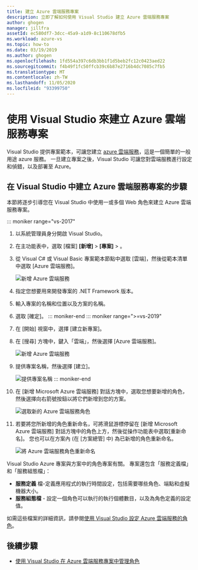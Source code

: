 ```yaml
---
title: 建立 Azure 雲端服務專案
description: 立即了解如何使用 Visual Studio 建立 Azure 雲端服務專案
author: ghogen
manager: jillfra
assetId: ec580df7-3dcc-45a9-a1d9-8c110678dfb5
ms.workload: azure-vs
ms.topic: how-to
ms.date: 03/19/2019
ms.author: ghogen
ms.openlocfilehash: 1fd554a397c6db3bb1f1d5beb2fc12c0423aed22
ms.sourcegitcommit: f4b49f1fc50ffcb39c6b87e2716b4dc7085c7fb5
ms.translationtype: MT
ms.contentlocale: zh-TW
ms.lasthandoff: 11/05/2020
ms.locfileid: "93399750"
---
```

# <a name="create-an-azure-cloud-service-project-with-visual-studio"></a>使用 Visual Studio 來建立 Azure 雲端服務專案

Visual Studio 提供專案範本，可讓您建立 [azure 雲端服務](/azure/cloud-services/cloud-services-choose-me)，這是一個簡單的一般用途 azure 服務。 一旦建立專案之後，Visual Studio 可讓您對雲端服務進行設定和偵錯，以及部署至 Azure。

## <a name="steps-to-create-an-azure-cloud-service-project-in-visual-studio"></a>在 Visual Studio 中建立 Azure 雲端服務專案的步驟
本節將逐步引導您在 Visual Studio 中使用一或多個 Web 角色來建立 Azure 雲端服務專案。

::: moniker range="vs-2017"
1. 以系統管理員身分開啟 Visual Studio。

1. 在主功能表中，選取 [檔案] **[新增]** > **[專案]** > 。

1. 從 Visual C# 或 Visual Basic 專案範本節點中選取 [雲端]，然後從範本清單中選取 [Azure 雲端服務]。

    ![新增 Azure 雲端服務](./media/vs-azure-tools-azure-project-create/new-project-wizard-for-cloud-service.png)

1. 指定您想要用來開發專案的 .NET Framework 版本。

1. 輸入專案的名稱和位置以及方案的名稱。

1. 選取 [確定]。
::: moniker-end
::: moniker range=">=vs-2019"
1. 在 [開始] 視窗中，選擇 [建立新專案]。

1. 在 [搜尋] 方塊中，鍵入「雲端」，然後選擇 [Azure 雲端服務]。

   ![新增 Azure 雲端服務](./media/vs-azure-tools-azure-project-create/vs-2019/new-project-cloud-service.png)

1. 提供專案名稱，然後選擇 [建立]。

   ![提供專案名稱](./media/vs-azure-tools-azure-project-create/vs-2019/new-project-cloud-service-2.png)
::: moniker-end

1. 在 [新增 Microsoft Azure 雲端服務] 對話方塊中，選取您想要新增的角色，然後選擇向右箭號按鈕以將它們新增到您的方案。

    ![選取新的 Azure 雲端服務角色](./media/vs-azure-tools-azure-project-create/new-cloud-service.png)

1. 若要將您所新增的角色重新命名，可將滑鼠游標停留在 [新增 Microsoft Azure 雲端服務] 對話方塊中的角色上方，然後從操作功能表中選取[重新命名]。 您也可以在方案內 (在 [方案總管] 中) 為已新增的角色重新命名。

    ![將 Azure 雲端服務角色重新命名](./media/vs-azure-tools-azure-project-create/new-cloud-service-rename.png)

Visual Studio Azure 專案與方案中的角色專案有關。 專案還包含「服務定義檔」和「服務組態檔」：

- **服務定義** 檔-定義應用程式的執行時間設定，包括需要哪些角色、端點和虛擬機器大小。
- **服務組態檔** - 設定一個角色可以執行的執行個體數目，以及為角色定義的設定值。

如需這些檔案的詳細資訊，請參閱[使用 Visual Studio 設定 Azure 雲端服務的角色](vs-azure-tools-configure-roles-for-cloud-service.md)。

## <a name="next-steps"></a>後續步驟
- [使用 Visual Studio 在 Azure 雲端服務專案中管理角色](./vs-azure-tools-cloud-service-project-managing-roles.md)
